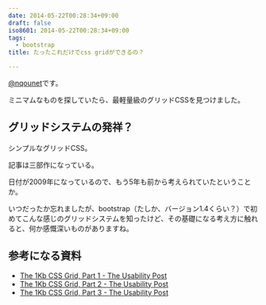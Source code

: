 ```yaml
---
date: 2014-05-22T00:28:34+09:00
draft: false
iso8601: 2014-05-22T00:28:34+09:00
tags:
  - bootstrap
title: たったこれだけでcss gridができるの？

---
```


[@nqounet](https://twitter.com/nqounet)です。

ミニマムなものを探していたら、最軽量級のグリッドCSSを見つけました。

## グリッドシステムの発祥？

シンプルなグリッドCSS。

記事は三部作になっている。

日付が2009年になっているので、もう5年も前から考えられていたということか。

いつだったか忘れましたが、bootstrap（たしか、バージョン1.4くらい？）で初めてこんな感じのグリッドシステムを知ったけど、その基礎になる考え方に触れると、何か感慨深いものがありますね。

## 参考になる資料

- [The 1Kb CSS Grid, Part 1 - The Usability Post](http://usabilitypost.com/2009/05/29/the-1kb-css-grid-part-1/)
- [The 1Kb CSS Grid, Part 2 - The Usability Post](http://usabilitypost.com/2009/06/06/the-1kb-css-grid-part-2/)
- [The 1Kb CSS Grid, Part 3 - The Usability Post](http://usabilitypost.com/2009/06/19/the-1kb-css-grid-part-3/)
